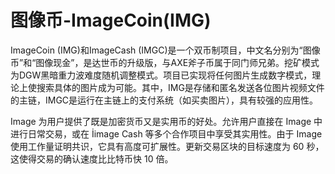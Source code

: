 # 

# 图像币-ImageCoin(IMG)

ImageCoin (IMG)和ImageCash (IMGC)是一个双币制项目，中文名分别为“图像币”和“图像现金”，是达世币的升级版，与AXE斧子币属于同门师兄弟。挖矿模式为DGW黑暗重力波难度随机调整模式。项目已实现将任何图片生成数字模式，理论上使搜索具体的图片成为可能。其中，IMG是存储和匿名发送各位图片视频文件的主链，IMGC是运行在主链上的支付系统（如买卖图片），具有较强的应用性。

Image 为用户提供了既是加密货币又是实用币的好处。允许用户直接在 Image 中进行日常交易，或在 İimage Cash 等多个合作项目中享受其实用性。由于 Image 使用工作量证明共识，它具有高度可扩展性。更新交易区块的目标速度为 60 秒，这使得交易的确认速度比比特币快 10 倍。

